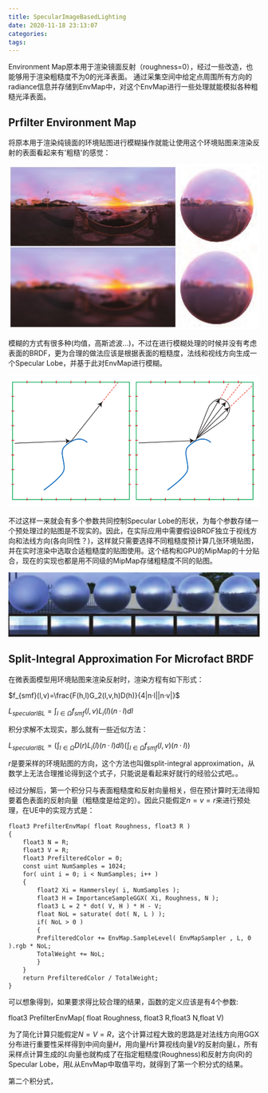 ```yaml
---
title: SpecularImageBasedLighting
date: 2020-11-18 23:13:07
categories:
tags:
---
```


Environment Map原本用于渲染镜面反射（roughness=0），经过一些改造，也能够用于渲染粗糙度不为0的光泽表面。
通过采集空间中给定点周围所有方向的radiance信息并存储到EnvMap中，对这个EnvMap进行一些处理就能模拟各种粗糙光泽表面。

## Prfilter Environment Map

将原本用于渲染纯镜面的环境贴图进行模糊操作就能让使用这个环境贴图来渲染反射的表面看起来有'粗糙'的感觉：

![RoughSpecular](SpecularImageBasedLighting/RoughSpecular.png)

模糊的方式有很多种(均值，高斯滤波...)，不过在进行模糊处理的时候并没有考虑表面的BRDF，更为合理的做法应该是根据表面的粗糙度，法线和视线方向生成一个Specular Lobe，并基于此对EnvMap进行模糊。

![SpecularLobe](SpecularImageBasedLighting/SpecularLobe.png)

不过这样一来就会有多个参数共同控制Specular Lobe的形状，为每个参数存储一个预处理过的贴图是不现实的。因此，在实际应用中需要假设BRDF独立于视线方向和法线方向(各向同性？)，这样就只需要选择不同粗糙度预计算几张环境贴图，并在实时渲染中选取合适粗糙度的贴图使用。这个结构和GPU的MipMap的十分贴合，现在的实现也都是用不同级的MipMap存储粗糙度不同的贴图。

![MipMap](SpecularImageBasedLighting/MipMap.png)

## Split-Integral Approximation For Microfact BRDF

在微表面模型用环境贴图来渲染反射时，渲染方程有如下形式：

$f_{smf}(l,v)=\frac{F(h,l)G_2(l,v,h)D(h)}{4|n·l||n·v|}$

$L_{specularIBL}=\int_{l \in \Omega} f_{smf}(l,v)L_i(l)(n·l)dl$

积分求解不太现实，那么就有一些近似方法：

$L_{specularIBL}=(\int_{l \in \Omega} D(r)L_i(l)(n·l)dl)(\int_{l \in \Omega}f_{smf}(l,v)(n·l))$

$r$是要采样的环境贴图的方向，这个方法也叫做split-integral approximation，从数学上无法合理推论得到这个式子，只能说是看起来好就行的经验公式吧。。

经过分解后，第一个积分只与表面粗糙度和反射向量相关，但在预计算时无法得知要着色表面的反射向量（粗糙度是给定的）。因此只能假定$n=v=r$来进行预处理，在UE中的实现方式是：

``` CG
float3 PrefilterEnvMap( float Roughness, float3 R )
{
    float3 N = R;
    float3 V = R;
    float3 PrefilteredColor = 0;
    const uint NumSamples = 1024;
    for( uint i = 0; i < NumSamples; i++ )
    {
        float2 Xi = Hammersley( i, NumSamples );
        float3 H = ImportanceSampleGGX( Xi, Roughness, N );
        float3 L = 2 * dot( V, H ) * H - V;
        float NoL = saturate( dot( N, L ) );
        if( NoL > 0 )
        {
        PrefilteredColor += EnvMap.SampleLevel( EnvMapSampler , L, 0 ).rgb * NoL;
        TotalWeight += NoL;
        }
    }
    return PrefilteredColor / TotalWeight;
}
```
可以想象得到，如果要求得比较合理的结果，函数的定义应该是有4个参数:

float3 PrefilterEnvMap( float Roughness, float3 R,float3 N,float V)

为了简化计算只能假定$N=V=R$，这个计算过程大致的思路是对法线方向用GGX分布进行重要性采样得到中间向量$H$，用向量$H$计算视线向量$V$的反射向量$L$，所有采样点计算生成的$L$向量也就构成了在指定粗糙度(Roughness)和反射方向(R)的Specular Lobe，用$L$从EnvMap中取值平均，就得到了第一个积分式的结果。

第二个积分式，

